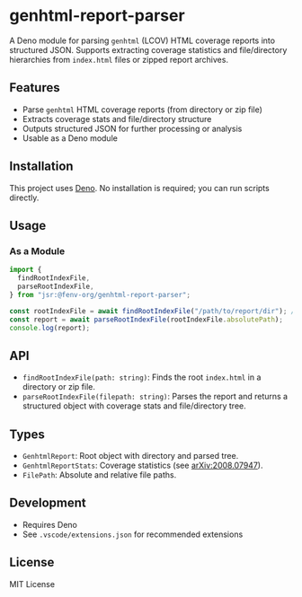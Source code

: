 # genhtml-report-parser

A Deno module for parsing `genhtml` (LCOV) HTML coverage reports into structured
JSON. Supports extracting coverage statistics and file/directory hierarchies
from `index.html` files or zipped report archives.

## Features

- Parse `genhtml` HTML coverage reports (from directory or zip file)
- Extracts coverage stats and file/directory structure
- Outputs structured JSON for further processing or analysis
- Usable as a Deno module

## Installation

This project uses [Deno](https://deno.com/). No installation is required; you
can run scripts directly.

## Usage

### As a Module

```typescript
import {
  findRootIndexFile,
  parseRootIndexFile,
} from "jsr:@fenv-org/genhtml-report-parser";

const rootIndexFile = await findRootIndexFile("/path/to/report/dir"); // or "/path/to/report.zip";
const report = await parseRootIndexFile(rootIndexFile.absolutePath);
console.log(report);
```

## API

- `findRootIndexFile(path: string)`: Finds the root `index.html` in a directory
  or zip file.
- `parseRootIndexFile(filepath: string)`: Parses the report and returns a
  structured object with coverage stats and file/directory tree.

## Types

- `GenhtmlReport`: Root object with directory and parsed tree.
- `GenhtmlReportStats`: Coverage statistics (see
  [arXiv:2008.07947](https://arxiv.org/pdf/2008.07947)).
- `FilePath`: Absolute and relative file paths.

## Development

- Requires Deno
- See `.vscode/extensions.json` for recommended extensions

## License

MIT License
